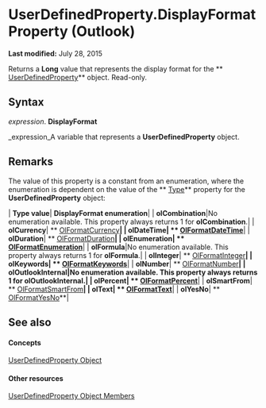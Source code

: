
# UserDefinedProperty.DisplayFormat Property (Outlook)

 **Last modified:** July 28, 2015

Returns a  **Long** value that represents the display format for the ** [UserDefinedProperty](aebe38db-0ff9-79d2-b5a7-751fea7c97f3.md)** object. Read-only.

## Syntax

 _expression_. **DisplayFormat**

 _expression_A variable that represents a  **UserDefinedProperty** object.


## Remarks

The value of this property is a constant from an enumeration, where the enumeration is dependent on the value of the  ** [Type](94895d2b-7b3e-e455-3b58-58abd8279c10.md)** property for the **UserDefinedProperty** object:



| **Type value**| **DisplayFormat enumeration**|
| **olCombination**|No enumeration available. This property always returns 1 for  **olCombination**.|
| **olCurrency**| ** [OlFormatCurrency](8fd3dbad-66cc-fd76-ac88-54e5d7612a25.md)**|
| **olDateTime**| ** [OlFormatDateTime](b176f40b-cc51-95cc-1b82-accb1cefaa7f.md)**|
| **olDuration**| ** [OlFormatDuration](f33355da-3e85-5f69-b928-ae04fdb28a18.md)**|
| **olEnumeration**| ** [OlFormatEnumeration](e47b6c54-ef21-4a5b-6ab1-b26a9aafffa2.md)**|
| **olFormula**|No enumeration available. This property always returns 1 for  **olFormula**.|
| **olInteger**| ** [OlFormatInteger](f63df4f1-2d41-18bc-fccb-c2375cd23be8.md)**|
| **olKeywords**| ** [OlFormatKeywords](941a9733-4a02-5a91-ed96-5dd4f8396147.md)**|
| **olNumber**| ** [OlFormatNumber](bffcd79c-2822-6cd8-89f9-0e1361d9bed0.md)**|
| **olOutlookInternal**|No enumeration available. This property always returns 1 for  **olOutlookInternal**.|
| **olPercent**| ** [OlFormatPercent](f04c47fd-41b8-b593-63c8-b40ac28956b3.md)**|
| **olSmartFrom**| ** [OlFormatSmartFrom](4c7da733-dc98-fb22-42b5-4849b40deba6.md)**|
| **olText**| ** [OlFormatText](f88395d8-5326-8973-bc0b-a2d2c09b9b98.md)**|
| **olYesNo**| ** [OlFormatYesNo](6b85f49e-64f5-7917-eba9-880979046649.md)**|

## See also


#### Concepts


 [UserDefinedProperty Object](aebe38db-0ff9-79d2-b5a7-751fea7c97f3.md)
#### Other resources


 [UserDefinedProperty Object Members](9a4fd85d-a47c-8871-bbe6-3383b28cc738.md)
